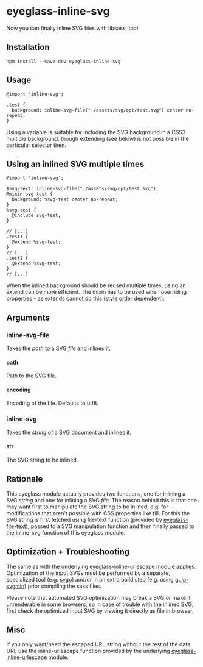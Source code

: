 # eyeglass-inline-svg

Now you can finally inline SVG files with libsass, too!


Installation
------------
````
npm install --save-dev eyeglass-inline-svg
````


Usage
-----
````
@import 'inline-svg';

.test {
  background: inline-svg-file("./assets/svg/opt/test.svg") center no-repeat;
}
````
Using a variable is suitable for including the SVG background in a CSS3 multiple background, 
though extending (see below) is not possible in the particular selector then.


Using an inlined SVG multiple times
-----------------------------------
````
@import 'inline-svg';

$svg-text: inline-svg-file("./assets/svg/opt/test.svg");
@mixin svg-test {
  background: $svg-test center no-repeat;
}
%svg-test {
  @include svg-test;
}
````
````
// [...]
.test1 {
  @extend %svg-test;
}
// [...]
.test2 {
  @extend %svg-test;
}
// [...]
````
When the inlined background should be reused multiple times, using an extend can be more efficient. 
The mixin has to be used when overriding properties - as extends cannot do this (style order dependent).


Arguments
---------
### inline-svg-file
Takes the _path_ to a SVG _file_ and inlines it.

#### path
Path to the SVG file.

#### encoding
Encoding of the file.
Defaults to utf8.


### inline-svg
Takes the _string_ of a SVG document and inlines it.

#### str
The SVG string to be inlined.


Rationale
---------
This eyeglass module actually provides two functions, one for inlining a SVG *string* and one for inlining a SVG *file*.
The reason behind this is that one may want first to manipulate the SVG string to be inlined, e.g. for modifications that aren't possible with CSS properties like fill. For this the SVG string is first fetched using file-text function (provided by   [eyeglass-file-text](https://github.com/strarsis/eyeglass-file-text)), passed to a SVG manipulation function and then finally passed to the inline-svg function of this eyeglass module.


Optimization + Troubleshooting
------------------------------
The same as with the underlying [eyeglass-inline-urlescape](https://github.com/strarsis/eyeglass-inline-urlescape) module applies: Optimization of the input SVGs must be performed by a separate, specialized tool (e.g. [svgo](https://github.com/svg/svgo)) and/or in an extra build step (e.g. using [gulp-svgmin](https://github.com/ben-eb/gulp-svgmin)) prior compiling the sass files.

Please note that automated SVG optimization may break a SVG or make it unrenderable in some browsers, so in case of trouble with the inlined SVG, first check the optimized input SVG by viewing it directly as file in browser.


Misc
----
If you only want/need the escaped URL string without the rest of the data URI, use the inline-urlescape function provided by the underlying [eyeglass-inline-urlescape](https://github.com/strarsis/eyeglass-inline-urlescape) module.

